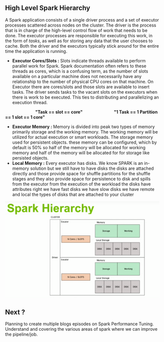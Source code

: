## High Level Spark Hierarchy

A Spark application consists of a single driver process and a set of executor processes scattered across nodes on the cluster. The driver is the process that is in charge of the high-level control flow of work that needs to be done. The executor processes are responsible for executing this work, in the form of  _tasks_, as well as for storing any data that the user chooses to cache. Both the driver and the executors typically stick around for the entire time the application is running.

 - **Executor Cores/Slots :** Slots indicate threads available to perform parallel work for Spark. Spark documentation often refers to these threads as cores, which is a confusing term, as the number of slots available on a particular machine does not necessarily have any relationship to the number of physical CPU cores on that machine. On Executor there are cores/slots and those slots are available to insert tasks. The driver sends tasks to the vacant slots on the executors when there is work to be executed. This ties to distributing and parallelizing an execution thread.

&nbsp;&nbsp;&nbsp;&nbsp;&nbsp;&nbsp;&nbsp;&nbsp;&nbsp;&nbsp;&nbsp;&nbsp;&nbsp;&nbsp;&nbsp;&nbsp;&nbsp;&nbsp;&nbsp;&nbsp;&nbsp;&nbsp;&nbsp;&nbsp; **"Task ==  slot  == core"**
&nbsp;&nbsp;&nbsp;&nbsp;&nbsp;&nbsp;&nbsp;&nbsp;&nbsp;&nbsp;&nbsp;&nbsp;&nbsp;&nbsp;&nbsp;&nbsp;&nbsp;&nbsp;&nbsp;&nbsp;&nbsp;&nbsp;&nbsp;&nbsp; **"1 Task == 1 Partition == 1 slot == 1 core"**

 - **Executor Memory :**  Memory is divided into peak two types of memory primarily storage and the working memory. The working memory will be utilized for actual execution or smart workloads. The storage memory used for persistent objects. these memory can be configured, which by default is 50% so half of the memory will be allocated for working memory and half of the memory will be allocated for for storage like persisted objects.
 - **Local Memory :** Every executor has disks. We know SPARK is an in-memory solution but we still have to have disks the disks are attached directly and those provide space for shuffle partitions for the shuffle stages and they also provide space for persistence to disk and spills from the executor from the execution of the workload the disks have attributes right we have fast disks we have slow disks we have remote and local the types of disks that are attached to your cluster

![Spark](https://github.com/gurditsingh/blog/blob/gh-pages/_screenshots/spark_hierarchy.png?raw=true)



## Next ?

Planning to create multiple blogs episodes on Spark Performance Tuning. Understand and covering the various areas of spark where we can improve the pipeline/job.

<!--stackedit_data:
eyJoaXN0b3J5IjpbMTgzMzA2NzExMCwzODkwMTQxLC0xOTk5OT
U2ODkwLDIwODQ4MzU0ODcsLTE0MTQ4MDg2ODYsLTczNjQ5MDIz
MywtMTc4NjYzNzIyOSwzMjk1ODgzNTYsMjA0NzY1NDQ0LC01OD
U0MjM2ODAsMjgyOTY0ODkwLC0xMzA2NjM1MjU4LC01MTcwNzA2
MjUsLTE4NTI2NTQxMDksLTE3ODE1MjMwNTIsODE5NDE2NTQ2LC
0xMjEzNzc5MzA0LC0xMTc3ODk4MjAwLC0xNTkyNzc2ODM5LC0x
MzM0MjczNTUwXX0=
-->